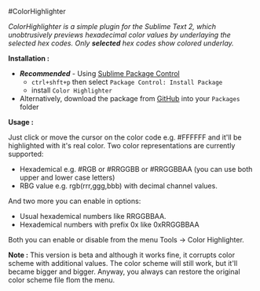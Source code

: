 #ColorHighlighter

_ColorHighlighter is a simple plugin for the Sublime Text 2, which unobtrusively previews hexadecimal color values by underlaying the selected hex codes. Only **selected** hex codes show colored underlay._

**Installation :**

- **_Recommended_** - Using [Sublime Package Control](http://wbond.net/sublime_packages/package_control "Sublime Package Control")
    - `ctrl+shft+p` then select `Package Control: Install Package`
    - install `Color Highlighter`
- Alternatively, download the package from [GitHub](https://github.com/Monnoroch/ColorHighlighter "ColorHighlighter") into your `Packages` folder

**Usage :**

Just click or move the cursor on the color code e.g. #FFFFFF and it'll be highlighted with it's real color.
Two color representations are currently supported:
- Hexademical e.g. #RGB or #RRGGBB or #RRGGBBAA (you can use both upper and lower case letters)
- RBG value e.g. rgb(rrr,ggg,bbb) with decimal channel values.

And two more you can enable in options:
- Usual hexademical numbers like RRGGBBAA.
- Hexademical numbers with prefix 0x like 0xRRGGBBAA

Both you can enable or disable from the menu Tools -> Color Highlighter.

**Note :**
This version is beta and although it works fine, it corrupts color scheme with additional values. The color scheme will still work, but it'll became bigger and bigger. Anyway, you always can restore the original color scheme file flom the menu.